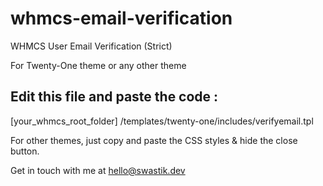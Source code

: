# whmcs-email-verification
WHMCS User Email Verification (Strict)

For Twenty-One theme or any other theme

## Edit this file and paste the code : 
[your_whmcs_root_folder] /templates/twenty-one/includes/verifyemail.tpl

For other themes, just copy and paste the CSS styles & hide the close button.

Get in touch with me at hello@swastik.dev
